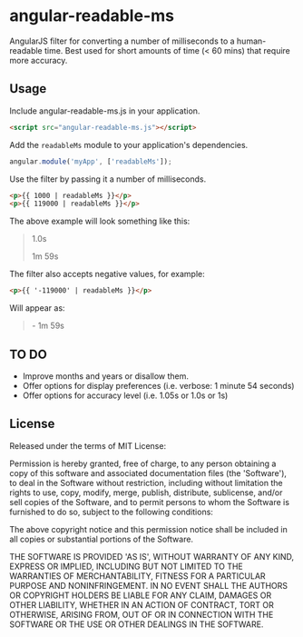 # angular-readable-ms

AngularJS filter for converting a number of milliseconds to a human-readable time.
Best used for short amounts of time (< 60 mins) that require more accuracy.

## Usage

Include angular-readable-ms.js in your application.

```html
<script src="angular-readable-ms.js"></script>
```

Add the `readableMs` module to your application's dependencies.

```js
angular.module('myApp', ['readableMs']);
```

Use the filter by passing it a number of milliseconds.

```html
<p>{{ 1000 | readableMs }}</p>
<p>{{ 119000 | readableMs }}</p>
```

The above example will look something like this:

> 1.0s
>
> 1m 59s

The filter also accepts negative values, for example:

```html
<p>{{ '-119000' | readableMs }}</p>
```

Will appear as:

> \- 1m 59s

## TO DO

* Improve months and years or disallow them.
* Offer options for display preferences (i.e. verbose: 1 minute 54 seconds)
* Offer options for accuracy level (i.e. 1.05s or 1.0s or 1s)

## License

Released under the terms of MIT License:

Permission is hereby granted, free of charge, to any person obtaining
a copy of this software and associated documentation files (the
'Software'), to deal in the Software without restriction, including
without limitation the rights to use, copy, modify, merge, publish,
distribute, sublicense, and/or sell copies of the Software, and to
permit persons to whom the Software is furnished to do so, subject to
the following conditions:

The above copyright notice and this permission notice shall be
included in all copies or substantial portions of the Software.

THE SOFTWARE IS PROVIDED 'AS IS', WITHOUT WARRANTY OF ANY KIND,
EXPRESS OR IMPLIED, INCLUDING BUT NOT LIMITED TO THE WARRANTIES OF
MERCHANTABILITY, FITNESS FOR A PARTICULAR PURPOSE AND NONINFRINGEMENT.
IN NO EVENT SHALL THE AUTHORS OR COPYRIGHT HOLDERS BE LIABLE FOR ANY
CLAIM, DAMAGES OR OTHER LIABILITY, WHETHER IN AN ACTION OF CONTRACT,
TORT OR OTHERWISE, ARISING FROM, OUT OF OR IN CONNECTION WITH THE
SOFTWARE OR THE USE OR OTHER DEALINGS IN THE SOFTWARE.
